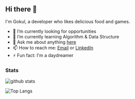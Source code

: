 ## Hi there 👋

I'm Gokul, a developer who likes delicious food and games.

- 🔭 I’m currently looking for opportunities
- 🌱 I’m currently learning Algorithm & Data Structure
- 💬 Ask me about anything [here](https://github.com/igokulganesh/igokulganesh/issues)
- 📫 How to reach me: [Email](mailto:igokulganesh@gmail.com) or [LinkedIn](https://www.linkedin.com/in/gokulganeshi/)
- ⚡ Fun fact: I'm a daydreamer 
<!-- 
- 👯 I’m looking to collaborate on ...
- 🤔 I’m looking for help with ...

- 😄 Pronouns: ...

#### Languages & Tools

<code><img height="40" src="https://raw.githubusercontent.com/github/explore/80688e429a7d4ef2fca1e82350fe8e3517d3494d/topics/html/html.png"></code>
<code><img height="40" src="https://raw.githubusercontent.com/github/explore/80688e429a7d4ef2fca1e82350fe8e3517d3494d/topics/css/css.png"></code>
<code><img height="40" src="https://raw.githubusercontent.com/github/explore/80688e429a7d4ef2fca1e82350fe8e3517d3494d/topics/javascript/javascript.png"></code>
<code><img height="40" src="https://raw.githubusercontent.com/github/explore/80688e429a7d4ef2fca1e82350fe8e3517d3494d/topics/typescript/typescript.png"></code>
<code><img height="40" src="https://raw.githubusercontent.com/github/explore/80688e429a7d4ef2fca1e82350fe8e3517d3494d/topics/nodejs/nodejs.png"></code>
<code><img height="40" src="https://raw.githubusercontent.com/github/explore/80688e429a7d4ef2fca1e82350fe8e3517d3494d/topics/react/react.png"></code>
<code><img height="40" src="https://raw.githubusercontent.com/github/explore/5c058a388828bb5fde0bcafd4bc867b5bb3f26f3/topics/graphql/graphql.png"></code>
<code><img height="40" src="https://raw.githubusercontent.com/github/explore/80688e429a7d4ef2fca1e82350fe8e3517d3494d/topics/electron/electron.png"></code>


![Wakatime Week Stats](https://github-readme-stats.vercel.app/api/wakatime?username=igokulganesh&layout=compact&theme=react)
-->

### Stats

![github stats](https://github-readme-stats.vercel.app/api?username=igokulganesh&show_icons=true&theme=react)

![Top Langs](https://github-readme-stats.vercel.app/api/top-langs/?username=igokulganesh&layout=compact&theme=react)





<!--
**igokulganesh/igokulganesh** is a ✨ _special_ ✨ repository because its `README.md` (this file) appears on your GitHub profile.
-->
